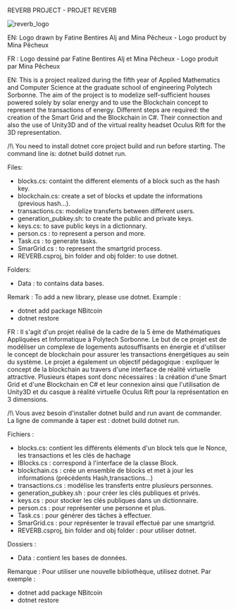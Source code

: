 REVERB PROJECT - PROJET REVERB

![reverb_logo](https://user-images.githubusercontent.com/23095219/49184256-2dc30b80-f35f-11e8-8993-9886b3b68fd8.png)

EN: Logo drawn by Fatine Bentires Alj and Mina Pêcheux - Logo product by Mina Pêcheux 

FR : Logo dessiné par Fatine Bentires Alj et Mina Pêcheux - Logo produit par Mina Pêcheux 

EN: 
This is a project realized during the fifth year of Applied Mathematics and Computer Science at the graduate school of engineering Polytech Sorbonne. The aim of the project is to modelize self-sufficient houses powered solely by solar energy and to use the Blockchain concept to represent the transactions of energy. 
Different steps are required: the creation of the Smart Grid and the Blockchain in C#. Their connection and also the use of Unity3D and of the virtual reality headset Oculus Rift for the 3D representation.

/!\ You need to install dotnet core project build and run before starting. The command line is: dotnet build dotnet run.

Files:

- blocks.cs: containt the different elements of a block such as the hash key. 
- blockchain.cs: create a set of blocks et update the informations (previous hash...).
- transactions.cs: modelize transferts between different users. 
- generation_pubkey.sh: to create the public and private keys.
- keys.cs: to save public keys in a dictionnary. 
- person.cs : to represent a person and more. 
- Task.cs : to generate tasks. 
- SmarGrid.cs : to represent the smartgrid process.
- REVERB.csproj, bin folder and obj folder: to use dotnet. 

Folders: 

- Data : to contains data bases.

Remark : To add a new library, please use dotnet. 
Example : 
- dotnet add package NBitcoin
- dotnet restore

FR : 
Il s'agit d'un projet réalisé de la cadre de la 5 ème de Mathématiques Appliquées et Informatique à Polytech Sorbonne. 
Le but de ce projet est de modéliser un complexe de logements autosuffisants en énergie et d'utiliser le concept de blockchain pour assurer les transactions énergétiques au sein du système. 
Le projet a également un objectif pédagogique : expliquer le concept de la blockchain au travers d'une interface de réalité virtuelle attractive. 
Plusieurs étapes sont donc nécessaires : la création d'une Smart Grid et d'une Blockchain en C# et leur connexion ainsi que l'utilisation de Unity3D et du casque à réalité virtuelle Oculus Rift pour la représentation en 3 dimensions.

/!\ Vous avez besoin d'installer  dotnet build and run avant de commander. La ligne de commande à taper est : dotnet build dotnet run.

Fichiers : 

- blocks.cs: contient les différents éléments d'un block tels que le Nonce, les transactions et les clés de hachage 
- IBlocks.cs : correspond à l'interface de la classe Block. 
- blockchain.cs : crée un ensemble de blocks et met à jour les informations (précédents Hash,transactions...)
- transactions.cs : modélise les transferts entre plusieurs personnes. 
- generation_pubkey.sh : pour créer les clés publiques et privés.
- keys.cs : pour stocker les clés publiques dans un dictionnaire. 
- person.cs : pour représenter une personne et plus. 
- Task.cs : pour générer des tâches à effectuer. 
- SmarGrid.cs : pour représenter le travail effectué par une smartgrid. 
- REVERB.csproj, bin folder and obj folder : pour utiliser dotnet.  

Dossiers : 

- Data : contient les bases de données. 

Remarque : Pour utiliser une nouvelle bibliothèque, utilisez dotnet.
Par exemple : 	
- dotnet add package NBitcoin 
- dotnet restore 
